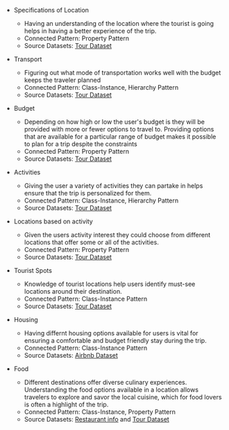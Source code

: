 * Specifications of Location
  * Having an understanding of the location where the tourist is going helps in having a better experience of the trip.
  * Connected Pattern: Property Pattern
  * Source Datasets: [Tour Dataset](http://tour-pedia.org/about/datasets.html)
    
* Transport
  * Figuring out what mode of transportation works well with the budget keeps the traveler planned
  * Connected Pattern: Class-Instance, Hierarchy Pattern
  * Source Datasets: [Tour Dataset](http://tour-pedia.org/about/datasets.html)

* Budget
  * Depending on how high or low the user's budget is they will be provided with more or fewer options to travel to. Providing options that are available for a particular range of budget makes it possible to plan for a trip despite the constraints
  * Connected Pattern: Property Pattern
  * Source Datasets: [Tour Dataset](http://tour-pedia.org/about/datasets.html)

* Activities
  * Giving the user a variety of activities they can partake in helps ensure that the trip is personalized for them. 
  * Connected Pattern: Class-Instance, Hierarchy Pattern
  * Source Datasets: [Tour Dataset](http://tour-pedia.org/about/datasets.html)

* Locations based on activity
  * Given the users activity interest they could choose from different locations that offer some or all of the activities.
  * Connected Pattern: Property Pattern
  * Source Datasets: [Tour Dataset](http://tour-pedia.org/about/datasets.html)

* Tourist Spots
  * Knowledge of tourist locations help users identify must-see locations around their destination. 
  * Connected Pattern: Class-Instance Pattern
  * Source Datasets: [Tour Dataset](http://tour-pedia.org/about/datasets.html)

* Housing
  * Having differnt housing options available for users is vital for ensuring a comfortable and budget friendly stay during the trip.
  * Connected Pattern: Class-Instance Pattern
  * Source Datasets: [Airbnb Dataset]()

* Food
  * Different destinations offer diverse culinary experiences. Understanding the food options available in a location allows travelers to explore and savor the local cuisine, which for food lovers is often a highlight of the trip.
  * Connected Pattern: Class-Instance, Property Pattern
  * Source Datasets: [Restaurant info](https://www.kaggle.com/datasets/damienbeneschi/krakow-ta-restaurans-data-raw/) and [Tour Dataset](http://tour-pedia.org/about/datasets.html) 

